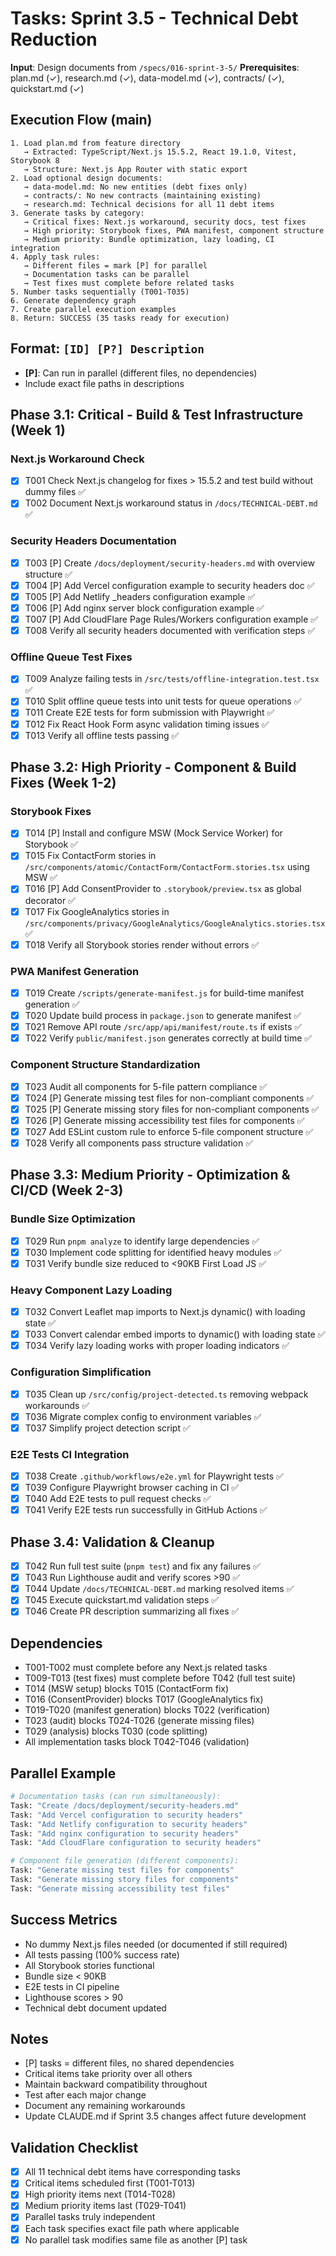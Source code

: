 # Tasks: Sprint 3.5 - Technical Debt Reduction

**Input**: Design documents from `/specs/016-sprint-3-5/`
**Prerequisites**: plan.md (✓), research.md (✓), data-model.md (✓), contracts/ (✓), quickstart.md (✓)

## Execution Flow (main)

```
1. Load plan.md from feature directory
   → Extracted: TypeScript/Next.js 15.5.2, React 19.1.0, Vitest, Storybook 8
   → Structure: Next.js App Router with static export
2. Load optional design documents:
   → data-model.md: No new entities (debt fixes only)
   → contracts/: No new contracts (maintaining existing)
   → research.md: Technical decisions for all 11 debt items
3. Generate tasks by category:
   → Critical fixes: Next.js workaround, security docs, test fixes
   → High priority: Storybook fixes, PWA manifest, component structure
   → Medium priority: Bundle optimization, lazy loading, CI integration
4. Apply task rules:
   → Different files = mark [P] for parallel
   → Documentation tasks can be parallel
   → Test fixes must complete before related tasks
5. Number tasks sequentially (T001-T035)
6. Generate dependency graph
7. Create parallel execution examples
8. Return: SUCCESS (35 tasks ready for execution)
```

## Format: `[ID] [P?] Description`

- **[P]**: Can run in parallel (different files, no dependencies)
- Include exact file paths in descriptions

## Phase 3.1: Critical - Build & Test Infrastructure (Week 1)

### Next.js Workaround Check

- [x] T001 Check Next.js changelog for fixes > 15.5.2 and test build without dummy files ✅
- [x] T002 Document Next.js workaround status in `/docs/TECHNICAL-DEBT.md` ✅

### Security Headers Documentation

- [x] T003 [P] Create `/docs/deployment/security-headers.md` with overview structure ✅
- [x] T004 [P] Add Vercel configuration example to security headers doc ✅
- [x] T005 [P] Add Netlify \_headers configuration example ✅
- [x] T006 [P] Add nginx server block configuration example ✅
- [x] T007 [P] Add CloudFlare Page Rules/Workers configuration example ✅
- [x] T008 Verify all security headers documented with verification steps ✅

### Offline Queue Test Fixes

- [x] T009 Analyze failing tests in `/src/tests/offline-integration.test.tsx` ✅
- [x] T010 Split offline queue tests into unit tests for queue operations ✅
- [x] T011 Create E2E tests for form submission with Playwright ✅
- [x] T012 Fix React Hook Form async validation timing issues ✅
- [x] T013 Verify all offline tests passing ✅

## Phase 3.2: High Priority - Component & Build Fixes (Week 1-2)

### Storybook Fixes

- [x] T014 [P] Install and configure MSW (Mock Service Worker) for Storybook ✅
- [x] T015 Fix ContactForm stories in `/src/components/atomic/ContactForm/ContactForm.stories.tsx` using MSW ✅
- [x] T016 [P] Add ConsentProvider to `.storybook/preview.tsx` as global decorator ✅
- [x] T017 Fix GoogleAnalytics stories in `/src/components/privacy/GoogleAnalytics/GoogleAnalytics.stories.tsx` ✅
- [x] T018 Verify all Storybook stories render without errors ✅

### PWA Manifest Generation

- [x] T019 Create `/scripts/generate-manifest.js` for build-time manifest generation ✅
- [x] T020 Update build process in `package.json` to generate manifest ✅
- [x] T021 Remove API route `/src/app/api/manifest/route.ts` if exists ✅
- [x] T022 Verify `public/manifest.json` generates correctly at build time ✅

### Component Structure Standardization

- [x] T023 Audit all components for 5-file pattern compliance ✅
- [x] T024 [P] Generate missing test files for non-compliant components ✅
- [x] T025 [P] Generate missing story files for non-compliant components ✅
- [x] T026 [P] Generate missing accessibility test files for components ✅
- [x] T027 Add ESLint custom rule to enforce 5-file component structure ✅
- [x] T028 Verify all components pass structure validation ✅

## Phase 3.3: Medium Priority - Optimization & CI/CD (Week 2-3)

### Bundle Size Optimization

- [x] T029 Run `pnpm analyze` to identify large dependencies ✅
- [x] T030 Implement code splitting for identified heavy modules ✅
- [x] T031 Verify bundle size reduced to <90KB First Load JS ✅

### Heavy Component Lazy Loading

- [x] T032 Convert Leaflet map imports to Next.js dynamic() with loading state ✅
- [x] T033 Convert calendar embed imports to dynamic() with loading state ✅
- [x] T034 Verify lazy loading works with proper loading indicators ✅

### Configuration Simplification

- [x] T035 Clean up `/src/config/project-detected.ts` removing webpack workarounds ✅
- [x] T036 Migrate complex config to environment variables ✅
- [x] T037 Simplify project detection script ✅

### E2E Tests CI Integration

- [x] T038 Create `.github/workflows/e2e.yml` for Playwright tests ✅
- [x] T039 Configure Playwright browser caching in CI ✅
- [x] T040 Add E2E tests to pull request checks ✅
- [x] T041 Verify E2E tests run successfully in GitHub Actions ✅

## Phase 3.4: Validation & Cleanup

- [x] T042 Run full test suite (`pnpm test`) and fix any failures ✅
- [x] T043 Run Lighthouse audit and verify scores >90 ✅
- [x] T044 Update `/docs/TECHNICAL-DEBT.md` marking resolved items ✅
- [x] T045 Execute quickstart.md validation steps ✅
- [x] T046 Create PR description summarizing all fixes ✅

## Dependencies

- T001-T002 must complete before any Next.js related tasks
- T009-T013 (test fixes) must complete before T042 (full test suite)
- T014 (MSW setup) blocks T015 (ContactForm fix)
- T016 (ConsentProvider) blocks T017 (GoogleAnalytics fix)
- T019-T020 (manifest generation) blocks T022 (verification)
- T023 (audit) blocks T024-T026 (generate missing files)
- T029 (analysis) blocks T030 (code splitting)
- All implementation tasks block T042-T046 (validation)

## Parallel Example

```bash
# Documentation tasks (can run simultaneously):
Task: "Create /docs/deployment/security-headers.md"
Task: "Add Vercel configuration to security headers"
Task: "Add Netlify configuration to security headers"
Task: "Add nginx configuration to security headers"
Task: "Add CloudFlare configuration to security headers"

# Component file generation (different components):
Task: "Generate missing test files for components"
Task: "Generate missing story files for components"
Task: "Generate missing accessibility test files"
```

## Success Metrics

- No dummy Next.js files needed (or documented if still required)
- All tests passing (100% success rate)
- All Storybook stories functional
- Bundle size < 90KB
- E2E tests in CI pipeline
- Lighthouse scores > 90
- Technical debt document updated

## Notes

- [P] tasks = different files, no shared dependencies
- Critical items take priority over all others
- Maintain backward compatibility throughout
- Test after each major change
- Document any remaining workarounds
- Update CLAUDE.md if Sprint 3.5 changes affect future development

## Validation Checklist

- [x] All 11 technical debt items have corresponding tasks
- [x] Critical items scheduled first (T001-T013)
- [x] High priority items next (T014-T028)
- [x] Medium priority items last (T029-T041)
- [x] Parallel tasks truly independent
- [x] Each task specifies exact file path where applicable
- [x] No parallel task modifies same file as another [P] task
